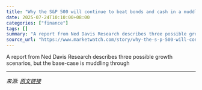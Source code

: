 ```yaml
---
title: "Why the S&P 500 will continue to beat bonds and cash in a muddle-through second half, say these strategists"
date: 2025-07-24T10:10:00+08:00
categories: ["finance"]
tags: []
summary: "A report from Ned Davis Research describes three possible growth scenarios, but the base-case is muddling through"
source_url: "https://www.marketwatch.com/story/why-the-s-p-500-will-continue-to-beat-bonds-and-cash-in-a-muddle-through-second-half-say-these-strategists-d008213b?mod=mw_rss_topstories"
---
```


A report from Ned Davis Research describes three possible growth scenarios, but the base-case is muddling through

---

*来源: [原文链接](https://www.marketwatch.com/story/why-the-s-p-500-will-continue-to-beat-bonds-and-cash-in-a-muddle-through-second-half-say-these-strategists-d008213b?mod=mw_rss_topstories)*
